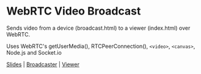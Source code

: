 # WebRTC Video Broadcast

Sends video from a device (broadcast.html) to a viewer (index.html) over WebRTC.

Uses WebRTC's getUserMedia(), RTCPeerConnection(), `<video>`, `<canvas>`, Node.js and Socket.io

[Slides](http://slides.com/basscord/webrtc-video-streaming/) | [Broadcaster](https://video-chat.basscord.co:8888/broadcast.html) | [Viewer](https://video-chat.basscord.co:8888)


